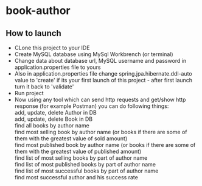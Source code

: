 # book-author
## How to launch
 - CLone this project to your IDE
 - Create MySQL database using MySql Workbrench (or terminal)
 - Change data about database url, MySQL username and password in application.properties file to yours
 - Also in application.properties file change spring.jpa.hibernate.ddl-auto value to 'create' if its your first launch of this project - after first launch turn it back to 'validate'
 - Run project
 - Now using any tool which can send http requests and get/show http response (for example Postman) you can do following things:</br>
 add, update, delete Author in DB</br>
 add, update, delete Book in DB</br>
 find all books by author name</br>
 find most selling book by author name (or books if there are some of them with the greatest value of sold amount)</br>
 find most published book by author name (or books if there are some of them with the greatest value of published amount)</br>
 find list of most selling books by part of author name</br>
 find list of most published books by part of author name</br>
 find list of most successful books by part of author name</br>
 find most successful author and his success rate</br>
